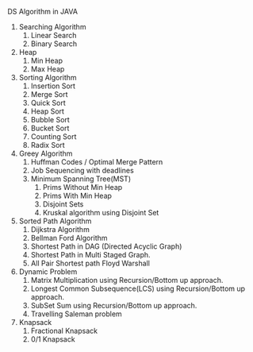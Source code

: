 DS Algorithm in JAVA
1) Searching Algorithm
	1) Linear Search
	2) Binary Search
2) Heap
   	1) Min Heap
	2) Max Heap
3) Sorting Algorithm
	1) Insertion Sort
	2) Merge Sort
	3) Quick Sort
	4) Heap Sort
	5) Bubble Sort
	6) Bucket Sort
	7) Counting Sort
	8) Radix Sort
4) Greey Algorithm
	1) Huffman Codes / Optimal Merge Pattern
	2) Job Sequencing with deadlines
	3) Minimum Spanning Tree(MST)
		1) Prims Without Min Heap
		2) Prims With Min Heap
		3) Disjoint Sets
		4) Kruskal algorithm using Disjoint Set
5) Sorted Path Algorithm
	1) Dijkstra Algorithm
	2) Bellman Ford Algorithm
	3) Shortest Path in DAG (Directed Acyclic Graph)
	4) Shortest Path in Multi Staged Graph.
	5) All Pair Shortest path Floyd Warshall
6) Dynamic Problem
    1) Matrix Multiplication using Recursion/Bottom up approach.
    2) Longest Common Subsequence(LCS) using Recursion/Bottom up approach.
	3) SubSet Sum using Recursion/Bottom up approach.
	4) Travelling Saleman problem
7) Knapsack
    1) Fractional Knapsack
	2) 0/1 Knapsack
